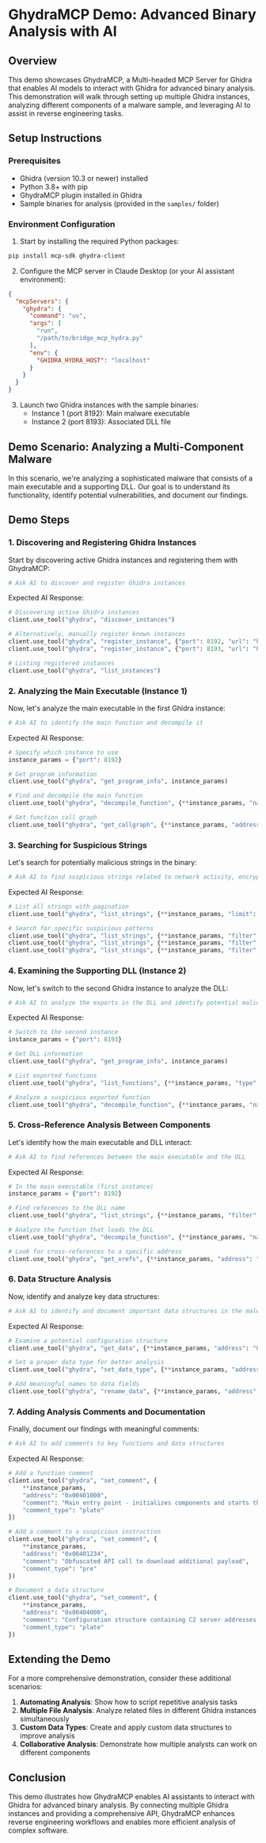 # GhydraMCP Demo: Advanced Binary Analysis with AI

## Overview

This demo showcases GhydraMCP, a Multi-headed MCP Server for Ghidra that enables AI models to interact with Ghidra for advanced binary analysis. This demonstration will walk through setting up multiple Ghidra instances, analyzing different components of a malware sample, and leveraging AI to assist in reverse engineering tasks.

## Setup Instructions

### Prerequisites

- Ghidra (version 10.3 or newer) installed
- Python 3.8+ with pip
- GhydraMCP plugin installed in Ghidra
- Sample binaries for analysis (provided in the `samples/` folder)

### Environment Configuration

1. Start by installing the required Python packages:

```bash
pip install mcp-sdk ghydra-client
```

2. Configure the MCP server in Claude Desktop (or your AI assistant environment):

```json
{
  "mcpServers": {
    "ghydra": {
      "command": "uv",
      "args": [
        "run",
        "/path/to/bridge_mcp_hydra.py"
      ],
      "env": {
        "GHIDRA_HYDRA_HOST": "localhost"
      }
    }
  }
}
```

3. Launch two Ghidra instances with the sample binaries:
   - Instance 1 (port 8192): Main malware executable
   - Instance 2 (port 8193): Associated DLL file

## Demo Scenario: Analyzing a Multi-Component Malware

In this scenario, we're analyzing a sophisticated malware that consists of a main executable and a supporting DLL. Our goal is to understand its functionality, identify potential vulnerabilities, and document our findings.

## Demo Steps

### 1. Discovering and Registering Ghidra Instances

Start by discovering active Ghidra instances and registering them with GhydraMCP:

```python
# Ask AI to discover and register Ghidra instances
```

Expected AI Response:
```python
# Discovering active Ghidra instances
client.use_tool("ghydra", "discover_instances")

# Alternatively, manually register known instances
client.use_tool("ghydra", "register_instance", {"port": 8192, "url": "http://localhost:8192/"})
client.use_tool("ghydra", "register_instance", {"port": 8193, "url": "http://localhost:8193/"})

# Listing registered instances
client.use_tool("ghydra", "list_instances")
```

### 2. Analyzing the Main Executable (Instance 1)

Now, let's analyze the main executable in the first Ghidra instance:

```python
# Ask AI to identify the main function and decompile it
```

Expected AI Response:
```python
# Specify which instance to use
instance_params = {"port": 8192}

# Get program information
client.use_tool("ghydra", "get_program_info", instance_params)

# Find and decompile the main function
client.use_tool("ghydra", "decompile_function", {**instance_params, "name": "main"})

# Get function call graph
client.use_tool("ghydra", "get_callgraph", {**instance_params, "address": "0x00401000"})
```

### 3. Searching for Suspicious Strings

Let's search for potentially malicious strings in the binary:

```python
# Ask AI to find suspicious strings related to network activity, encryption, or system manipulation
```

Expected AI Response:
```python
# List all strings with pagination
client.use_tool("ghydra", "list_strings", {**instance_params, "limit": 100, "offset": 0})

# Search for specific suspicious patterns
client.use_tool("ghydra", "list_strings", {**instance_params, "filter": "http"})
client.use_tool("ghydra", "list_strings", {**instance_params, "filter": "encrypt"})
client.use_tool("ghydra", "list_strings", {**instance_params, "filter": "registry"})
```

### 4. Examining the Supporting DLL (Instance 2)

Now, let's switch to the second Ghidra instance to analyze the DLL:

```python
# Ask AI to analyze the exports in the DLL and identify potential malicious functions
```

Expected AI Response:
```python
# Switch to the second instance
instance_params = {"port": 8193}

# Get DLL information
client.use_tool("ghydra", "get_program_info", instance_params)

# List exported functions
client.use_tool("ghydra", "list_functions", {**instance_params, "type": "exported"})

# Analyze a suspicious exported function
client.use_tool("ghydra", "decompile_function", {**instance_params, "name": "InitializeConnection"})
```

### 5. Cross-Reference Analysis Between Components

Let's identify how the main executable and DLL interact:

```python
# Ask AI to find references between the main executable and the DLL
```

Expected AI Response:
```python
# In the main executable (first instance)
instance_params = {"port": 8192}

# Find references to the DLL name
client.use_tool("ghydra", "list_strings", {**instance_params, "filter": "malware_helper.dll"})

# Analyze the function that loads the DLL
client.use_tool("ghydra", "decompile_function", {**instance_params, "name": "LoadLibraryHandler"})

# Look for cross-references to a specific address
client.use_tool("ghydra", "get_xrefs", {**instance_params, "address": "0x00402500"})
```

### 6. Data Structure Analysis

Now, identify and analyze key data structures:

```python
# Ask AI to identify and document important data structures in the malware
```

Expected AI Response:
```python
# Examine a potential configuration structure
client.use_tool("ghydra", "get_data", {**instance_params, "address": "0x00404000"})

# Set a proper data type for better analysis
client.use_tool("ghydra", "set_data_type", {**instance_params, "address": "0x00404000", "data_type": "ConfigStruct"})

# Add meaningful names to data fields
client.use_tool("ghydra", "rename_data", {**instance_params, "address": "0x00404008", "name": "encryption_key"})
```

### 7. Adding Analysis Comments and Documentation

Finally, document our findings with meaningful comments:

```python
# Ask AI to add comments to key functions and data structures
```

Expected AI Response:
```python
# Add a function comment
client.use_tool("ghydra", "set_comment", {
    **instance_params,
    "address": "0x00401000",
    "comment": "Main entry point - initializes components and starts the connection thread",
    "comment_type": "plate"
})

# Add a comment to a suspicious instruction
client.use_tool("ghydra", "set_comment", {
    **instance_params,
    "address": "0x00401234",
    "comment": "Obfuscated API call to download additional payload",
    "comment_type": "pre"
})

# Document a data structure
client.use_tool("ghydra", "set_comment", {
    **instance_params,
    "address": "0x00404000",
    "comment": "Configuration structure containing C2 server addresses and encryption parameters",
    "comment_type": "plate"
})
```

## Extending the Demo

For a more comprehensive demonstration, consider these additional scenarios:

1. **Automating Analysis**: Show how to script repetitive analysis tasks
2. **Multiple File Analysis**: Analyze related files in different Ghidra instances simultaneously
3. **Custom Data Types**: Create and apply custom data structures to improve analysis
4. **Collaborative Analysis**: Demonstrate how multiple analysts can work on different components

## Conclusion

This demo illustrates how GhydraMCP enables AI assistants to interact with Ghidra for advanced binary analysis. By connecting multiple Ghidra instances and providing a comprehensive API, GhydraMCP enhances reverse engineering workflows and enables more efficient analysis of complex software.

